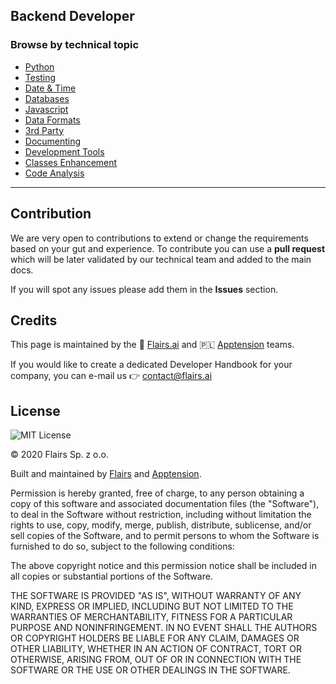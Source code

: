 Backend Developer
-----------------

### Browse by technical topic

*   [Python](/Technical%20Stack/Backend%20Developer/Python.md)
*   [Testing](/Technical%20Stack/Backend%20Developer/Testing.md)
*   [Date & Time](/Technical%20Stack/Backend%20Developer/Date%20&%20Time.md)
*   [Databases](/Technical%20Stack/Backend%20Developer/Databases.md)
*   [Javascript](/Technical%20Stack/Backend%20Developer/Javascript.md)
*   [Data Formats](/Technical%20Stack/Backend%20Developer/Data%20Formats.md)
*   [3rd Party](/Technical%20Stack/Backend%20Developer/3rd%20Party.md)
*   [Documenting](/Technical%20Stack/Backend%20Developer/Documenting.md)
*   [Development Tools](/Technical%20Stack/Backend%20Developer/Development%20Tools.md)
*   [Classes Enhancement](/Technical%20Stack/Backend%20Developer/Classes%20Enhancement.md)
*   [Code Analysis](/Technical%20Stack/Backend%20Developer/Code%20Analysis.md)

* * *

Contribution
------------

We are very open to contributions to extend or change the requirements based on your gut and experience. To contribute you can use a **pull request** which will be later validated by our technical team and added to the main docs.

If you will spot any issues please add them in the **Issues** section.

Credits
-------

This page is maintained by the 🔹 [Flairs.ai](http://Flairs.ai) and 🇵🇱 [Apptension](https://apptension.com) teams.

If you would like to create a dedicated Developer Handbook for your company, you can e-mail us 👉 [contact@flairs.ai](mailto:contact@flairs.ai)

License
-------

![MIT License](https://img.shields.io/badge/License-MIT-blue.svg)

© 2020 Flairs Sp. z o.o.

Built and maintained by [Flairs](https://www.flairs.ai) and [Apptension](https://apptension.com).

Permission is hereby granted, free of charge, to any person obtaining a copy of this software and associated documentation files (the "Software"), to deal in the Software without restriction, including without limitation the rights to use, copy, modify, merge, publish, distribute, sublicense, and/or sell copies of the Software, and to permit persons to whom the Software is furnished to do so, subject to the following conditions:

The above copyright notice and this permission notice shall be included in all copies or substantial portions of the Software.

THE SOFTWARE IS PROVIDED "AS IS", WITHOUT WARRANTY OF ANY KIND, EXPRESS OR IMPLIED, INCLUDING BUT NOT LIMITED TO THE WARRANTIES OF MERCHANTABILITY, FITNESS FOR A PARTICULAR PURPOSE AND NONINFRINGEMENT. IN NO EVENT SHALL THE AUTHORS OR COPYRIGHT HOLDERS BE LIABLE FOR ANY CLAIM, DAMAGES OR OTHER LIABILITY, WHETHER IN AN ACTION OF CONTRACT, TORT OR OTHERWISE, ARISING FROM, OUT OF OR IN CONNECTION WITH THE SOFTWARE OR THE USE OR OTHER DEALINGS IN THE SOFTWARE.